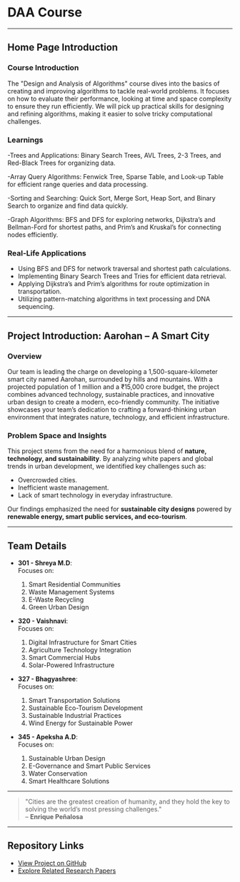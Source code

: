 # **DAA Course**

---

## **Home Page Introduction**

### **Course Introduction**

The "Design and Analysis of Algorithms" course dives into the basics of creating and improving algorithms to tackle real-world problems. It focuses on how to evaluate their performance, looking at time and space complexity to ensure they run efficiently. We will pick up practical skills for designing and refining algorithms, making it easier to solve tricky computational challenges.

### **Learnings**
-Trees and Applications:
Binary Search Trees, AVL Trees, 2-3 Trees, and Red-Black Trees for organizing data.

-Array Query Algorithms:
Fenwick Tree, Sparse Table, and Look-up Table for efficient range queries and data processing.

-Sorting and Searching:
Quick Sort, Merge Sort, Heap Sort, and Binary Search to organize and find data quickly.

-Graph Algorithms:
BFS and DFS for exploring networks, Dijkstra’s and Bellman-Ford for shortest paths, and Prim’s and Kruskal’s for connecting nodes efficiently.


### **Real-Life Applications**
- Using BFS and DFS for network traversal and shortest path calculations.  
- Implementing Binary Search Trees and Tries for efficient data retrieval.  
- Applying Dijkstra’s and Prim’s algorithms for route optimization in transportation.  
- Utilizing pattern-matching algorithms in text processing and DNA sequencing. 

---

## **Project Introduction: Aarohan – A Smart City**

### **Overview**
Our team is leading the charge on developing a 1,500-square-kilometer smart city named Aarohan, surrounded by hills and mountains. With a projected population of 1 million and a ₹15,000 crore budget, the project combines advanced technology, sustainable practices, and innovative urban design to create a modern, eco-friendly community. The initiative showcases your team’s dedication to crafting a forward-thinking urban environment that integrates nature, technology, and efficient infrastructure.


### **Problem Space and Insights**
This project stems from the need for a harmonious blend of **nature, technology, and sustainability**. By analyzing white papers and global trends in urban development, we identified key challenges such as:
- Overcrowded cities.
- Inefficient waste management.
- Lack of smart technology in everyday infrastructure.

Our findings emphasized the need for **sustainable city designs** powered by **renewable energy, smart public services, and eco-tourism**.

---

## **Team Details**

- **301 - Shreya M.D**:  
  Focuses on:
  1. Smart Residential Communities  
  2. Waste Management Systems  
  3. E-Waste Recycling  
  4. Green Urban Design  

- **320 - Vaishnavi**:  
  Focuses on:
  1. Digital Infrastructure for Smart Cities  
  2. Agriculture Technology Integration  
  3. Smart Commercial Hubs  
  4. Solar-Powered Infrastructure  

- **327 - Bhagyashree**:  
  Focuses on:
  1. Smart Transportation Solutions  
  2. Sustainable Eco-Tourism Development  
  3. Sustainable Industrial Practices  
  4. Wind Energy for Sustainable Power  

- **345 - Apeksha A.D**:  
  Focuses on:
  1. Sustainable Urban Design  
  2. E-Governance and Smart Public Services  
  3. Water Conservation  
  4. Smart Healthcare Solutions  

---

> "Cities are the greatest creation of humanity, and they hold the key to solving the world’s most pressing challenges."  
> – **Enrique Peñalosa**

---

## **Repository Links**

- [View Project on GitHub](https://github.com/your-repo-link)
- [Explore Related Research Papers](https://example.com/research-paper)
